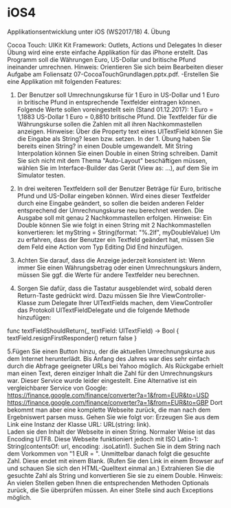 # iOS4
Applikationsentwicklung unter iOS (WS2017/18) 4. Übung

Cocoa Touch: UIKit Kit Framework: Outlets, Actions und Delegates
In dieser Übung wird eine erste einfache Applikation für das iPhone erstellt. Das Programm soll die Währungen Euro, US-Dollar und britische Pfund ineinander umrechnen.
Hinweis: Orientieren Sie sich beim Bearbeiten dieser Aufgabe am Foliensatz 07-CocoaTouchGrundlagen.pptx.pdf.
 -Erstellen Sie eine Applikation mit folgenden Features:
  
  1. Der Benutzer soll Umrechnungskurse für 1 Euro in US-Dollar und 1 Euro in britische Pfund in entsprechende Textfelder eintragen können. Folgende Werte sollen voreingestellt sein (Stand 01.12.2017):
1 Euro = 1,1883 US-Dollar
1 Euro = 0,8810 britische Pfund.
Die Textfelder für die Währungskurse sollen die Zahlen mit all ihren Nachkommastellen anzeigen.
Hinweise:
Über die Property text eines UITextField können Sie die Eingabe als String? lesen bzw. setzen. 
In der 1. Übung haben Sie bereits einen String? in einen Double umgewandelt.
Mit String Interpolation können Sie einen Double in einen String schreiben.
Damit Sie sich nicht mit dem Thema "Auto-Layout" beschäftigen müssen, wählen Sie im Interface-Builder das Gerät (View as: ...), auf dem Sie im Simulator testen.
  
  2. In drei weiteren Textfeldern soll der Benutzer Beträge für Euro, britische Pfund und US-Dollar eingeben können. Wird eines dieser Textfelder durch eine Eingabe geändert, so sollen die beiden anderen Felder entsprechend der Umrechnungskurse neu berechnet werden. Die Ausgabe soll mit genau 2 Nachkommastellen erfolgen. 
Hinweise: 
Ein Double können Sie wie folgt in einen String mit 2 Nachkommastellen konvertieren: 
let myString = String(format: "%.2lf", myDoubleValue)
Um zu erfahren, dass der Benutzer ein Textfeld geändert hat, müssen Sie dem Feld eine Action vom Typ Editing Did End hinzufügen.
 
  3. Achten Sie darauf, dass die Anzeige jederzeit konsistent ist: Wenn immer Sie einen Währungsbetrag oder einen Umrechnungskurs ändern, müssen Sie ggf. die Werte für andere Textfelder neu berechnen.
 
  4. Sorgen Sie dafür, dass die Tastatur ausgeblendet wird, sobald deren Return-Taste gedrückt wird. Dazu müssen Sie Ihre ViewController-Klasse zum Delegate Ihrer UITextFields machen, dem ViewController das Protokoll UITextFieldDelegate und die folgende Methode hinzufügen:

func textFieldShouldReturn(_ textField: UITextField) -> Bool {
    textField.resignFirstResponder()
    return false
}
  
  5.Fügen Sie einen Button hinzu, der die aktuellen Umrechnungskurse aus dem Internet herunterlädt. 
Bis Anfang des Jahres war dies sehr einfach durch die Abfrage geeigneter URLs bei Yahoo möglich. Als Rückgabe erhielt man einen Text, deren einziger Inhalt die Zahl für den Umrechnungskurs war. Dieser Service wurde leider eingestellt.
Eine Alternative ist ein vergleichbarer Service von Google:
https://finance.google.com/finance/converter?a=1&from=EUR&to=USD
https://finance.google.com/finance/converter?a=1&from=EUR&to=GBP
Dort bekommt man aber eine komplette Webseite zurück, die man nach dem Ergebniswert parsen muss. Gehen Sie wie folgt vor:
Erzeugen Sie aus dem Link eine Instanz der Klasse URL: URL(string: link).  
Laden sie den Inhalt der Webseite in einen String. Normaler Weise ist das Encoding UTF8. Diese Webseite funktioniert jedoch mit ISO Latin-1: String(contentsOf: url, encoding: .isoLatin1).
Suchen Sie in dem String nach dem Vorkommen von "1 EUR = <span class=bld>". Unmittelbar danach folgt die gesuchte Zahl. Diese endet mit einem Blank. (Rufen Sie den Link in einem Browser auf und schauen Sie sich den HTML-Quelltext einmal an.)
Extrahieren Sie die gesuchte Zahl als String und konvertieren Sie sie zu einem Double.
Hinweis: An vielen Stellen geben Ihnen die entsprechenden Methoden Optionals zurück, die Sie überprüfen müssen. An einer Stelle sind auch Exceptions möglich.
